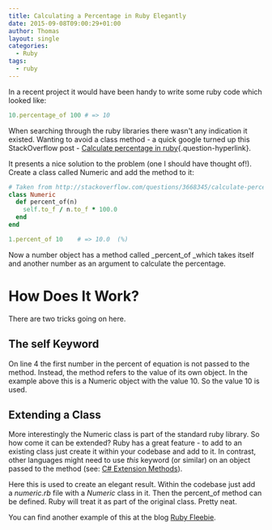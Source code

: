 ```yaml
---
title: Calculating a Percentage in Ruby Elegantly
date: 2015-09-08T09:00:29+01:00
author: Thomas
layout: single
categories:
  - Ruby
tags:
  - ruby
---
```

In a recent project it would have been handy to write some ruby code which looked like:

```ruby
10.percentage_of 100 # => 10
```

When searching through the ruby libraries there wasn't any indication it existed. Wanting to avoid a class method - a quick google turned up this StackOverflow post - [Calculate percentage in ruby](http://stackoverflow.com/questions/3668345/calculate-percentage-in-ruby){.question-hyperlink}.

It presents a nice solution to the problem (one I should have thought of!). Create a class called Numeric and add the method to it:

```ruby
# Taken from http://stackoverflow.com/questions/3668345/calculate-percentage-in-ruby
class Numeric
  def percent_of(n)
    self.to_f / n.to_f * 100.0
  end
end

1.percent_of 10    # => 10.0  (%)
```

Now a number object has a method called _percent_of _which takes itself and another number as an argument to calculate the percentage.

# How Does It Work?

There are two tricks going on here.

## The self Keyword

On line 4 the first number in the percent of equation is not passed to the method. Instead, the method refers to the value of its own object. In the example above this is a Numeric object with the value 10. So the value 10 is used.

## Extending a Class

More interestingly the Numeric class is part of the standard ruby library. So how come it can be extended? Ruby has a great feature - to add to an existing class just create it within your codebase and add to it. In contrast, other languages might need to use _this_ keyword (or similar) on an object passed to the method (see: [C# Extension Methods](https://msdn.microsoft.com/en-gb/library/bb383977.aspx)).

Here this is used to create an elegant result. Within the codebase just add a _numeric.rb_ file with a _Numeric_ class in it. Then the percent_of method can be defined. Ruby will treat it as part of the original class. Pretty neat.

You can find another example of this at the blog [Ruby Fleebie](http://www.rubyfleebie.com/how-to-add-methods-to-existing-classes/).